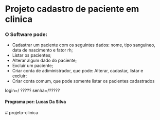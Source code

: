 #  Projeto cadastro de paciente em clinica

### O Software pode:
- Cadastrar um paciente com os seguintes dados: nome, tipo sanguineo, 
data de nascimento e fator rh;
- Listar os pacientes;
- Alterar algum dado do paciente;
- Excluir um paciente;
- Criar conta de adiministrador, que pode: Alterar, 
cadastar, listar e excluir;
- Criar conta comum, que pode somente listar os pacientes cadastrados

login=/ ?????
senha=/?????
#### Programa por: Lucas Da Silva 

#   p r o j e t o - c l i n i c a  
 